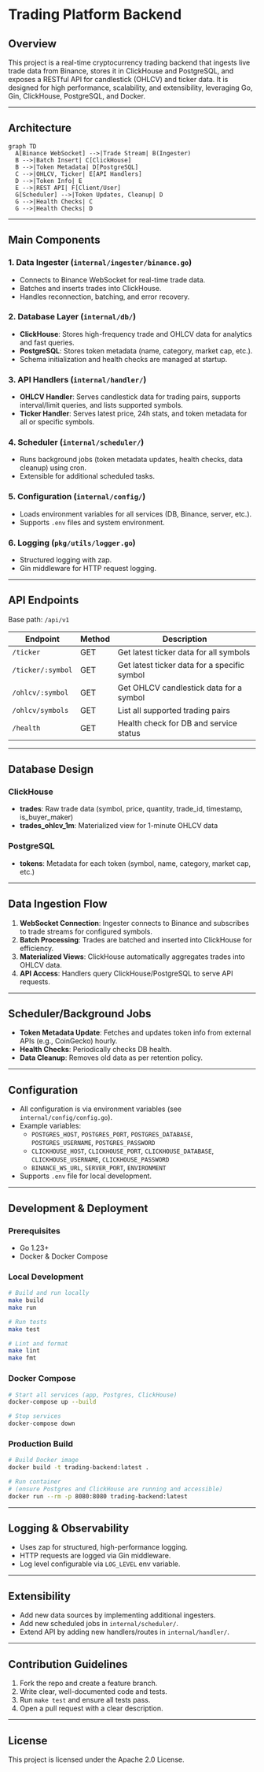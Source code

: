 # Trading Platform Backend

## Overview

This project is a real-time cryptocurrency trading backend that ingests live trade data from Binance, stores it in ClickHouse and PostgreSQL, and exposes a RESTful API for candlestick (OHLCV) and ticker data. It is designed for high performance, scalability, and extensibility, leveraging Go, Gin, ClickHouse, PostgreSQL, and Docker.

---

## Architecture

```mermaid
graph TD
  A[Binance WebSocket] -->|Trade Stream| B(Ingester)
  B -->|Batch Insert| C[ClickHouse]
  B -->|Token Metadata| D[PostgreSQL]
  C -->|OHLCV, Ticker| E[API Handlers]
  D -->|Token Info| E
  E -->|REST API| F[Client/User]
  G[Scheduler] -->|Token Updates, Cleanup| D
  G -->|Health Checks| C
  G -->|Health Checks| D
```

---

## Main Components

### 1. **Data Ingester (`internal/ingester/binance.go`)**

- Connects to Binance WebSocket for real-time trade data.
- Batches and inserts trades into ClickHouse.
- Handles reconnection, batching, and error recovery.

### 2. **Database Layer (`internal/db/`)**

- **ClickHouse**: Stores high-frequency trade and OHLCV data for analytics and fast queries.
- **PostgreSQL**: Stores token metadata (name, category, market cap, etc.).
- Schema initialization and health checks are managed at startup.

### 3. **API Handlers (`internal/handler/`)**

- **OHLCV Handler**: Serves candlestick data for trading pairs, supports interval/limit queries, and lists supported symbols.
- **Ticker Handler**: Serves latest price, 24h stats, and token metadata for all or specific symbols.

### 4. **Scheduler (`internal/scheduler/`)**

- Runs background jobs (token metadata updates, health checks, data cleanup) using cron.
- Extensible for additional scheduled tasks.

### 5. **Configuration (`internal/config/`)**

- Loads environment variables for all services (DB, Binance, server, etc.).
- Supports `.env` files and system environment.

### 6. **Logging (`pkg/utils/logger.go`)**

- Structured logging with zap.
- Gin middleware for HTTP request logging.

---

## API Endpoints

Base path: `/api/v1`

| Endpoint          | Method | Description                                  |
| ----------------- | ------ | -------------------------------------------- |
| `/ticker`         | GET    | Get latest ticker data for all symbols       |
| `/ticker/:symbol` | GET    | Get latest ticker data for a specific symbol |
| `/ohlcv/:symbol`  | GET    | Get OHLCV candlestick data for a symbol      |
| `/ohlcv/symbols`  | GET    | List all supported trading pairs             |
| `/health`         | GET    | Health check for DB and service status       |

---

## Database Design

### ClickHouse

- **trades**: Raw trade data (symbol, price, quantity, trade_id, timestamp, is_buyer_maker)
- **trades_ohlcv_1m**: Materialized view for 1-minute OHLCV data

### PostgreSQL

- **tokens**: Metadata for each token (symbol, name, category, market cap, etc.)

---

## Data Ingestion Flow

1. **WebSocket Connection**: Ingester connects to Binance and subscribes to trade streams for configured symbols.
2. **Batch Processing**: Trades are batched and inserted into ClickHouse for efficiency.
3. **Materialized Views**: ClickHouse automatically aggregates trades into OHLCV data.
4. **API Access**: Handlers query ClickHouse/PostgreSQL to serve API requests.

---

## Scheduler/Background Jobs

- **Token Metadata Update**: Fetches and updates token info from external APIs (e.g., CoinGecko) hourly.
- **Health Checks**: Periodically checks DB health.
- **Data Cleanup**: Removes old data as per retention policy.

---

## Configuration

- All configuration is via environment variables (see `internal/config/config.go`).
- Example variables:
  - `POSTGRES_HOST`, `POSTGRES_PORT`, `POSTGRES_DATABASE`, `POSTGRES_USERNAME`, `POSTGRES_PASSWORD`
  - `CLICKHOUSE_HOST`, `CLICKHOUSE_PORT`, `CLICKHOUSE_DATABASE`, `CLICKHOUSE_USERNAME`, `CLICKHOUSE_PASSWORD`
  - `BINANCE_WS_URL`, `SERVER_PORT`, `ENVIRONMENT`
- Supports `.env` file for local development.

---

## Development & Deployment

### Prerequisites

- Go 1.23+
- Docker & Docker Compose

### Local Development

```sh
# Build and run locally
make build
make run

# Run tests
make test

# Lint and format
make lint
make fmt
```

### Docker Compose

```sh
# Start all services (app, Postgres, ClickHouse)
docker-compose up --build

# Stop services
docker-compose down
```

### Production Build

```sh
# Build Docker image
docker build -t trading-backend:latest .

# Run container
# (ensure Postgres and ClickHouse are running and accessible)
docker run --rm -p 8080:8080 trading-backend:latest
```

---

## Logging & Observability

- Uses zap for structured, high-performance logging.
- HTTP requests are logged via Gin middleware.
- Log level configurable via `LOG_LEVEL` env variable.

---

## Extensibility

- Add new data sources by implementing additional ingesters.
- Add new scheduled jobs in `internal/scheduler/`.
- Extend API by adding new handlers/routes in `internal/handler/`.

---

## Contribution Guidelines

1. Fork the repo and create a feature branch.
2. Write clear, well-documented code and tests.
3. Run `make test` and ensure all tests pass.
4. Open a pull request with a clear description.

---

## License

This project is licensed under the Apache 2.0 License.

